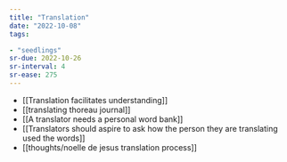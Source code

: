 ```yaml
---
title: "Translation"
date: "2022-10-08"
tags:

- "seedlings"
sr-due: 2022-10-26
sr-interval: 4
sr-ease: 275
---
```


- [[Translation facilitates understanding]]
- [[translating thoreau journal]]
- [[A translator needs a personal word bank]]
- [[Translators should aspire to ask how the person they are translating used the words]]
- [[thoughts/noelle de jesus translation process]]